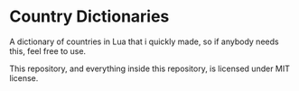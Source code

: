 # Country Dictionaries
A dictionary of countries in Lua that i quickly made, so if anybody needs this, feel free to use.

This repository, and everything inside this repository, is licensed under MIT license.
